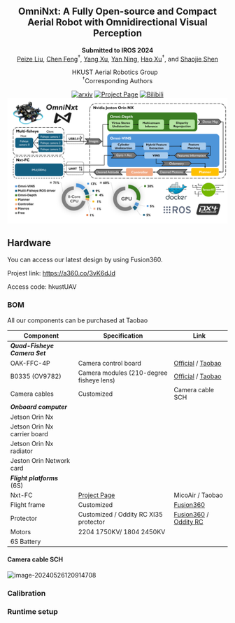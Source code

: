 <div align="center">
    <h2>OmniNxt: A Fully Open-source and Compact Aerial Robot with Omnidirectional Visual Perception</h2>
    <strong>Submitted to IROS 2024</strong>
    <br>
        <a href="https://uav.hkust.edu.hk/current-members/" target="_blank">Peize Liu</a>,
        <a href="https://chen-albert-feng.github.io/AlbertFeng.github.io/" target="_blank">Chen Feng</a><sup>†</sup>,
        <a href="" target="_blank">Yang Xu</a>,
        <a href="" target="_blank">Yan Ning</a>,
        <a href="https://www.xuhao1.me/" target="_blank">Hao Xu</a><sup>†</sup>, and
        <a href="https://uav.hkust.edu.hk/group/" target="_blank">Shaojie Shen</a>
    <p>
        <h45>
            HKUST Aerial Robotics Group &nbsp;&nbsp;
            <br>
        </h5>
        <sup>†</sup>Corresponding Authors
    </p>
    <a href='https://arxiv.org/pdf/2403.20085.pdf'><img src='https://img.shields.io/badge/arXiv-OmniNxt-red' alt='arxiv'></a>
    <a href='https://hkust-aerial-robotics.github.io/OmniNxt/'><img src='https://img.shields.io/badge/Project_Page-OmniNxt-green' alt='Project Page'></a>
    <a href="https://www.bilibili.com/video/BV1AK421Y7Vz/?spm_id_from=333.999.0.0&vd_source=0af61c122e5e37c944053b57e313025a"><img alt="Bilibili" src="https://img.shields.io/badge/Video-Bilibili-blue"/></a>
    <!-- <a href="https://www.youtube.com/watch?v=jjPPIAAkPrk"><img alt="Youtube" src="https://img.shields.io/badge/Video-Youtube-red"/></a> -->
</div>

<div align="center">
  <img src="misc/system_overview.png" alt="system overview" />
</div>


## Hardware

You can access our latest design by using Fusion360.

Projest link: https://a360.co/3vK6dJd

Access code: hkustUAV

### BOM

All our components can be purchased at Taobao

| Component                     | Specification                                                | Link                                                         |
| ----------------------------- | ------------------------------------------------------------ | ------------------------------------------------------------ |
| ***Quad-Fisheye Camera Set*** |                                                              |                                                              |
| OAK-FFC-4P                    | Camera control board                                         | [Official](https://shop.luxonis.com/products/oak-ffc-4p) / [Taobao](https://detail.tmall.com/item.htm?abbucket=2&id=797243380525&ns=1&priceTId=213e37fe17166914596117457e9698&skuId=5432965948084&spm=a21n57.1.item.4.2d47523c7FgKjv) |
| B0335 (OV9782)                | Camera  modules (210-degree fisheye lens)                    | [Official](https://www.arducam.com/product/arducam-1mp-ov9782-global-shutter-color-mipi-camera-module-22pin-for-depthai-oak-dm1090ffc) / [Taobao](https://item.taobao.com/item.htm?abbucket=2&id=681463610876&ns=1&priceTId=213e376b17166916784225765e28ee&skuId=5076193835807&spm=a21n57.1.item.10.2d47523c7FgKjv) |
| Camera cables                 | Customized                                                   | Camera cable SCH                                             |
| ***Onboard computer***        |                                                              |                                                              |
| Jetson Orin Nx                |                                                              |                                                              |
| Jetson Orin Nx carrier board  |                                                              |                                                              |
| Jetson Orin Nx radiator       |                                                              |                                                              |
| Jeston Orin Network card      |                                                              |                                                              |
| ***Flight platforms*** (6S)   |                                                              |                                                              |
| Nxt-FC                        | [Project Page](https://github.com/HKUST-Aerial-Robotics/Nxt-FC) | MicoAir / Taobao                                             |
| Flight frame                  | Customized                                                   | [Fusion360](https://a360.co/3vK6dJd)                         |
| Protector                     | Customized / Oddity RC XI35 protector                        | [Fusion360](https://a360.co/3vK6dJd) / [Oddity RC](https://oddityrc.com/products/oddityrc-xi35-pro-1?variant=42274592981142) |
| Motors                        | 2204 1750KV/ 1804 2450KV                                     |                                                              |
| 6S Battery                    |                                                              |                                                              |



#### Camera cable SCH

![image-20240526120914708](https://khalil-picgo-1321910894.cos.ap-hongkong.myqcloud.com/images/202405261209056.png)



### Calibration



### Runtime setup

